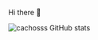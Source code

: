  Hi there 👋

![cachosss GitHub stats](https://github-readme-stats.vercel.app/api?username=cachosss&show_icons=true&theme=midnight-purple)
